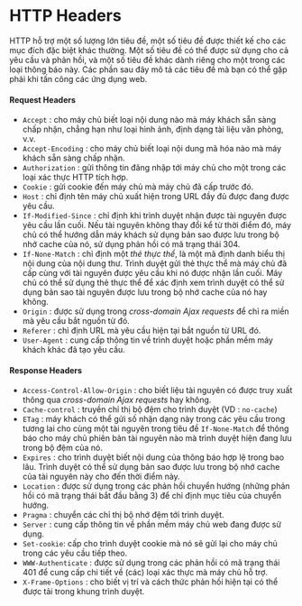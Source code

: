 #  HTTP Headers

HTTP hỗ trợ một số lượng lớn tiêu đề, một số tiêu đề được thiết kế cho các mục đích đặc biệt khác thường. Một số tiêu đề có thể được sử dụng cho cả yêu cầu và phản hồi, và một số tiêu đề khác dành riêng cho một trong các loại thông báo này. Các phần sau đây mô tả các tiêu đề mà bạn có thể gặp phải khi tấn công các ứng dụng web.
#### Request Headers
- `Accept` : cho máy chủ biết loại nội dung nào mà máy khách sẵn sàng chấp nhận, chẳng hạn như loại hình ảnh, định dạng tài liệu văn phòng, v.v.
- `Accept-Encoding` : cho máy chủ biết loại nội dung mã hóa nào mà máy khách sẵn sàng chấp nhận.
- `Authorization` : gửi thông tin đăng nhập tới máy chủ cho một trong các loại xác thực HTTP tích hợp.
- `Cookie` : gửi cookie đến máy chủ mà máy chủ đã cấp trước đó.
- `Host` : chỉ định tên máy chủ xuất hiện trong URL đầy đủ được đang được yêu cầu.
- `If-Modified-Since` : chỉ định khi trình duyệt nhận được tài nguyên được yêu cầu lần cuối. Nếu tài nguyên không thay đổi kể từ thời điểm đó, máy chủ có thể hướng dẫn máy khách sử dụng bản sao được lưu trong bộ nhớ cache của nó, sử dụng phản hồi có mã trạng thái 304.
- `If-None-Match` : chỉ định một *thẻ thực thể*, là một mã định danh biểu thị nội dung của nội dung thư. Trình duyệt gửi thẻ thực thể mà máy chủ đã cấp cùng với tài nguyên được yêu cầu khi nó được nhận lần cuối. Máy chủ có thể sử dụng thẻ thực thể để xác định xem trình duyệt có thể sử dụng bản sao tài nguyên được lưu trong bộ nhớ cache của nó hay không.
- `Origin` : được sử dụng trong *cross-domain Ajax requests* để chỉ ra miền mà yêu cầu bắt nguồn từ đó.
- `Referer` : chỉ định URL mà yêu cầu hiện tại bắt nguồn từ URL đó.
- `User-Agent` : cung cấp thông tin về trình duyệt hoặc phần mềm máy khách khác đã tạo yêu cầu.

#### Response Headers

- `Access-Control-Allow-Origin` : cho biết liệu tài nguyên có được truy xuất thông qua *cross-domain Ajax requests* hay không.
- `Cache-control` : truyền chỉ thị bộ đệm cho trình duyệt (VD : `no-cache`)
- `ETag` : máy khách có thể gửi số nhận dạng này trong các yêu cầu trong tương lai cho cùng một tài nguyên trong tiêu đề `If-None-Match` để thông báo cho máy chủ phiên bản tài nguyên nào mà trình duyệt hiện đang lưu trong bộ đệm của nó.
- `Expires` : cho trình duyệt biết nội dung của thông báo hợp lệ trong bao lâu. Trình duyệt có thể sử dụng bản sao được lưu trong bộ nhớ cache của tài nguyên này cho đến thời điểm này.
- `Location` : được sử dụng trong các phản hồi chuyển hướng (những phản hồi có mã trạng thái bắt đầu bằng 3) để chỉ định mục tiêu của chuyển hướng.
- `Pragma` : chuyển các chỉ thị bộ nhớ đệm tới trình duyệt.
- `Server` : cung cấp thông tin về phần mềm máy chủ web đang được sử dụng.
- `Set-cookie`: cấp cho trình duyệt cookie mà nó sẽ gửi lại cho máy chủ trong các yêu cầu tiếp theo.
- `WWW-Authenticate` : được sử dụng trong các phản hồi có mã trạng thái 401 để cung cấp chi tiết về (các) loại xác thực mà máy chủ hỗ trợ.
- `X-Frame-Options` : cho biết vị trí và cách thức phản hồi hiện tại có thể được tải trong khung trình duyệt.